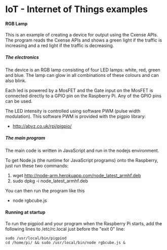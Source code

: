 
# IoT - Internet of Things examples
#### RGB Lamp

This is an example of creating a device for output using the Cxense APIs.
The program reads the Cxense APIs and shows a green light if the traffic is increasing and a red light if the traffic is decreasing.

##### The electronics

The device is an RGB lamp consisting of four LED lamps: white, red, green and blue.
The lamp can glow in all combinations of these colours and can also blink.

Each led is powered by a MosFET and the Gate input on the MosFET is connected directly to a GPIO pin on the Raspberry Pi.
Any of the GPIO pins can be used.

The LED intensity is controlled using software PWM (pulse width modulation). This software PWM is provided with the pigpio library:
 - http://abyz.co.uk/rpi/pigpio/
 


##### The main program 

The main code is written in JavaScript and run in the nodejs environment.

To get Node.js (the runtime for JavaScript programs) onto the Raspberry, just run these two commands:

1. wget http://node-arm.herokuapp.com/node_latest_armhf.deb
2. sudo dpkg -i node_latest_armhf.deb

You can then run the program like this
- node rgbcube.js


#### Running at startup

To run the pigpiod and your program when the Raspberry Pi starts, add the following lines to /etc/rc.local just before the "exit 0" line:

~~~~
sudo /usr/local/bin/pigpiod
cd /home/pi/ && sudo /usr/local/bin/node rgbcube.js &
~~~~
